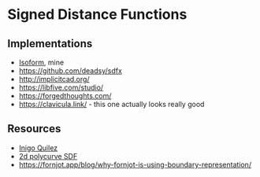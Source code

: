# Signed Distance Functions

## Implementations

 * [Isoform](https://github.com/jes/isoform), mine
 * https://github.com/deadsy/sdfx
 * http://implicitcad.org/
 * https://libfive.com/studio/
 * https://forgedthoughts.com/
 * https://clavicula.link/ - this one actually looks really good

## Resources

 * [Inigo Quilez](https://iquilezles.org/articles/)
 * [2d polycurve SDF](https://www.shadertoy.com/view/3t33WH)
 * https://fornjot.app/blog/why-fornjot-is-using-boundary-representation/
